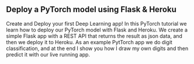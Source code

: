 ## Deploy a PyTorch model using Flask & Heroku

Create and Deploy your first Deep Learning app! In this PyTorch tutorial we learn how to deploy our PyTorch model with Flask and Heroku.
We create a simple Flask app with a REST API that returns the result as json data, and then we deploy it to Heroku. As an example PytTorch app we do digit classification, and at the end I show you how I draw my own digits and then predict it with our live running app.

